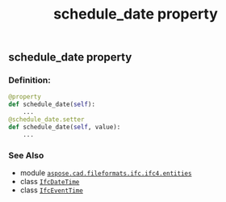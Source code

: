 ﻿---
title: schedule_date property
second_title: Aspose.CAD for Python via .NET API References
description: 
type: docs
weight: 110
url: /python-net/aspose.cad.fileformats.ifc.ifc4.entities/ifceventtime/schedule_date/
is_root: false
---

## schedule_date property

### Definition:
```python
@property
def schedule_date(self):
    ...
@schedule_date.setter
def schedule_date(self, value):
    ...
```

### See Also
* module [`aspose.cad.fileformats.ifc.ifc4.entities`](../../)
* class [`IfcDateTime`](/cad/python-net/aspose.cad.fileformats.ifc.ifc4.types/ifcdatetime)
* class [`IfcEventTime`](/cad/python-net/aspose.cad.fileformats.ifc.ifc4.entities/ifceventtime)
